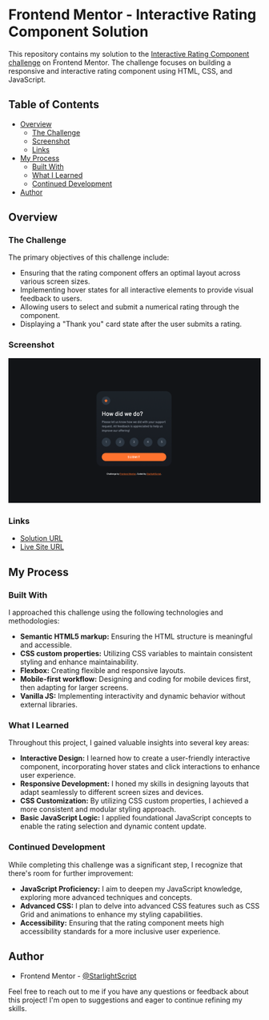 # Frontend Mentor - Interactive Rating Component Solution

This repository contains my solution to the [Interactive Rating Component challenge](https://www.frontendmentor.io/challenges/interactive-rating-component-koxpeBUmI) on Frontend Mentor. The challenge focuses on building a responsive and interactive rating component using HTML, CSS, and JavaScript.

## Table of Contents

- [Overview](#overview)
  - [The Challenge](#the-challenge)
  - [Screenshot](#screenshot)
  - [Links](#links)
- [My Process](#my-process)
  - [Built With](#built-with)
  - [What I Learned](#what-i-learned)
  - [Continued Development](#continued-development)
- [Author](#author)

## Overview

### The Challenge

The primary objectives of this challenge include:

- Ensuring that the rating component offers an optimal layout across various screen sizes.
- Implementing hover states for all interactive elements to provide visual feedback to users.
- Allowing users to select and submit a numerical rating through the component.
- Displaying a "Thank you" card state after the user submits a rating.

### Screenshot

![Interactive Rating Component](./screenshots/desktop-design.png)

### Links

- [Solution URL](https://www.frontendmentor.io/solutions/interactive-rating-component-built-with-html-css-and-js-vMi8dyY5h8)
- [Live Site URL](https://starlightscript.github.io/Interactive-rating-component/)

## My Process

### Built With

I approached this challenge using the following technologies and methodologies:

- **Semantic HTML5 markup:** Ensuring the HTML structure is meaningful and accessible.
- **CSS custom properties:** Utilizing CSS variables to maintain consistent styling and enhance maintainability.
- **Flexbox:** Creating flexible and responsive layouts.
- **Mobile-first workflow:** Designing and coding for mobile devices first, then adapting for larger screens.
- **Vanilla JS:** Implementing interactivity and dynamic behavior without external libraries.

### What I Learned

Throughout this project, I gained valuable insights into several key areas:

- **Interactive Design:** I learned how to create a user-friendly interactive component, incorporating hover states and click interactions to enhance user experience.
- **Responsive Development:** I honed my skills in designing layouts that adapt seamlessly to different screen sizes and devices.
- **CSS Customization:** By utilizing CSS custom properties, I achieved a more consistent and modular styling approach.
- **Basic JavaScript Logic:** I applied foundational JavaScript concepts to enable the rating selection and dynamic content update.
  
### Continued Development

While completing this challenge was a significant step, I recognize that there's room for further improvement:

- **JavaScript Proficiency:** I aim to deepen my JavaScript knowledge, exploring more advanced techniques and concepts.
- **Advanced CSS:** I plan to delve into advanced CSS features such as CSS Grid and animations to enhance my styling capabilities.
- **Accessibility:** Ensuring that the rating component meets high accessibility standards for a more inclusive user experience.

## Author

- Frontend Mentor - [@StarlightScript](https://www.frontendmentor.io/profile/StarlightScript)

Feel free to reach out to me if you have any questions or feedback about this project! I'm open to suggestions and eager to continue refining my skills.
